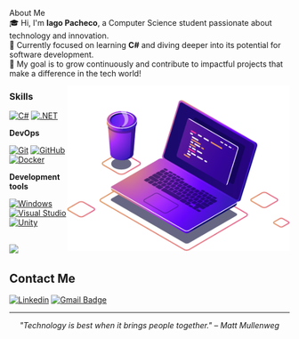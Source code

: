 About Me  
🎓 Hi, I'm <strong>Iago Pacheco</strong>, a Computer Science student passionate about technology and innovation.  
📘 Currently focused on learning <strong>C#</strong> and diving deeper into its potential for software development.  
🚀 My goal is to grow continuously and contribute to impactful projects that make a difference in the tech world!

<img src="computer-illustration.png" alt="ilustração de um computador" min-width="400px" max-width="400px" width="400px" align="right">

<h3>Skills</h3>

[![C#](https://custom-icon-badges.demolab.com/badge/C%23-%23239120.svg?logo=cshrp&logoColor=white)](#)
[![.NET](https://img.shields.io/badge/.NET-512BD4?logo=dotnet&logoColor=fff)](#)

**DevOps**

[![Git](https://img.shields.io/badge/Git-F05032?logo=git&logoColor=fff)](#)
[![GitHub](https://img.shields.io/badge/GitHub-%23121011.svg?logo=github&logoColor=white)](#)
[![Docker](https://img.shields.io/badge/Docker-2496ED?logo=docker&logoColor=fff)](#)

**Development tools**

[![Windows](https://custom-icon-badges.demolab.com/badge/Windows-0078D6?logo=windows11&logoColor=white)](#)
[![Visual Studio](https://custom-icon-badges.demolab.com/badge/Visual%20Studio-5C2D91.svg?&logo=visual-studio&logoColor=white)](#)
[![Unity](https://img.shields.io/badge/Unity-%23000000.svg?logo=unity&logoColor=white)](#)

<br/>

<a href="https://github.com/iagopacheco01" title="Perfil do iago">
  <img height="180em" src="https://github-readme-stats.vercel.app/api?username=iagopacheco01&theme=tokyonight&show_icons=true" />
</a>


<h2>Contact Me</h2>

[![Linkedin](https://img.shields.io/badge/-iagopacheco-blue?style=flat-square&logo=Linkedin&logoColor=white&link=https://www.linkedin.com/in/iago-pacheco-120a88242/)](https://www.linkedin.com/in/iago-pacheco-120a88242/)
[![Gmail Badge](https://img.shields.io/badge/-contato@iagopacheco.com.br-006bed?style=flat-square&logo=Gmail&logoColor=white&link=mailto:SEU-EMAIL)](mailto:SEU-EMAIL)

<hr>

<p align="center">
  <em>"Technology is best when it brings people together." – Matt Mullenweg</em>
</p>
